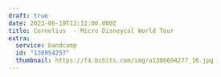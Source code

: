 ```yaml
---
draft: true
date: 2023-06-10T12:12:00.000Z
title: Cornelius  - Micro Disneycal World Tour
extra:
  service: bandcamp
  id: "138954257"
  thumbnail: https://f4.bcbits.com/img/a1386694277_16.jpg
---
```

